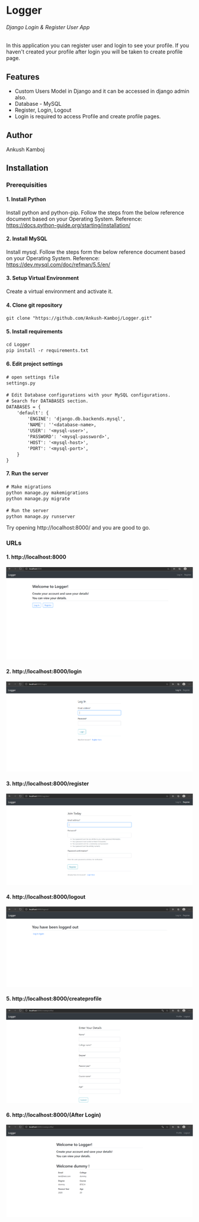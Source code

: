 # Logger
###### Django Login & Register User App
In this application you can register user and login to see your profile. If you haven't created your profile after login you will be taken to create profile page.

## Features
* Custom Users Model in Django and it can be accessed in django admin also.
* Database - MySQL
* Register, Login, Logout
* Login is required to access Profile and create profile pages.

## Author
Ankush Kamboj

## Installation
### Prerequisities

#### 1. Install Python
Install python and python-pip. Follow the steps from the below reference document based on your Operating System. Reference: https://docs.python-guide.org/starting/installation/
#### 2. Install MySQL
Install mysql. Follow the steps form the below reference document based on your Operating System. Reference: https://dev.mysql.com/doc/refman/5.5/en/

#### 3. Setup Virtual Environment
Create a virtual environment and activate it.

#### 4. Clone git repository

    git clone "https://github.com/Ankush-Kamboj/Logger.git"

#### 5. Install requirements
	cd Logger
	pip install -r requirements.txt

#### 6. Edit project settings

    # open settings file
    settings.py

	# Edit Database configurations with your MySQL configurations.
	# Search for DATABASES section.
	DATABASES = {
	    'default': {
	        'ENGINE': 'django.db.backends.mysql',
	        'NAME': ''<database-name>,
	        'USER': '<mysql-user>',
	        'PASSWORD': '<mysql-password>',
	        'HOST': '<mysql-host>',
	        'PORT': '<mysql-port>',
	    }
	}

#### 7. Run the server
	# Make migrations
	python manage.py makemigrations
	python manage.py migrate

	# Run the server
	python manage.py runserver
  
Try opening http://localhost:8000/ and you are good to go.

### URLs
#### 1. http://localhost:8000
![Homepage](https://github.com/Ankush-Kamboj/Logger/blob/master/screenshots/homepage.PNG)
#### 2. http://localhost:8000/login
![Login](https://github.com/Ankush-Kamboj/Logger/blob/master/screenshots/login.PNG)
#### 3. http://localhost:8000/register
![Register](https://github.com/Ankush-Kamboj/Logger/blob/master/screenshots/register.PNG)
#### 4. http://localhost:8000/logout
![Logout](https://github.com/Ankush-Kamboj/Logger/blob/master/screenshots/logout.PNG)
#### 5. http://localhost:8000/createprofile
![CreateProfile](https://github.com/Ankush-Kamboj/Logger/blob/master/screenshots/createprofile.PNG)
#### 6. http://localhost:8000/(After Login)
![Profile](https://github.com/Ankush-Kamboj/Logger/blob/master/screenshots/profile.PNG)

